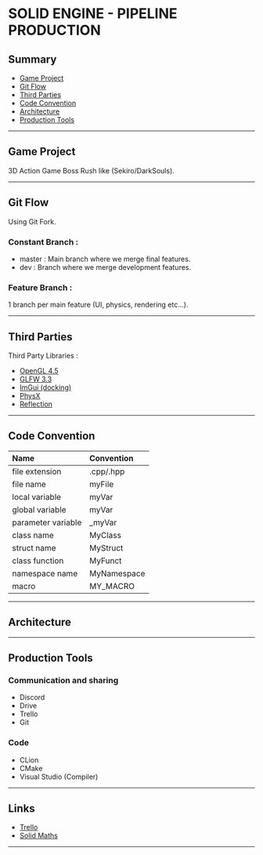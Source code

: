 # SOLID ENGINE - PIPELINE PRODUCTION

## Summary

- [Game Project](##Game%20Project)
- [Git Flow](##Git%20Flow)
- [Third Parties](##Third%20Parties)
- [Code Convention](##Code%20Convention)
- [Architecture](##Architecture)
- [Production Tools](##Production%20Tools)

---

## Game Project

3D Action Game Boss Rush like (Sekiro/DarkSouls).

---

## Git Flow

Using Git Fork.

### Constant Branch :

- master : Main branch where we merge final features.
- dev : Branch where we merge development features.

### Feature Branch :

1 branch per main feature (UI, physics, rendering etc...).

---

## Third Parties

Third Party Libraries :

- [OpenGL 4.5](http://glad.dav1d.de/#profile=core&api=gl%3D4.5&api=gles1%3Dnone&api=gles2%3Dnone&api=glsc2%3Dnone&extensions=GL_KHR_debug&language=c&specification=gl&loader=on)
- [GLFW 3.3](https://www.glfw.org/)
- [ImGui (docking)](https://github.com/ocornut/imgui/tree/docking)
- [PhysX](https://developer.nvidia.com/physx-sdk)
- [Reflection](https://github.com/jsoysouvanh/Refureku)

---

## Code Convention

|Name               |Convention |
|:------------------|:----------|
|file extension     |.cpp/.hpp  |
|file name          |myFile     |
|local variable     |myVar      |
|global variable    |myVar      |
|parameter variable |_myVar     |
|class name         |MyClass    |
|struct name        |MyStruct   |
|class function     |MyFunct    |
|namespace name     |MyNamespace|
|macro              |MY_MACRO   |

---

## Architecture



---

## Production Tools

### Communication and sharing

- Discord
- Drive
- Trello
- Git

### Code

- CLion
- CMake
- Visual Studio (Compiler)

---

## Links

- [Trello](https://trello.com/b/bayuJUGa/solid-engine)
- [Solid Maths](https://github.com/guillaumelbf/SolidMaths/tree/master)

---